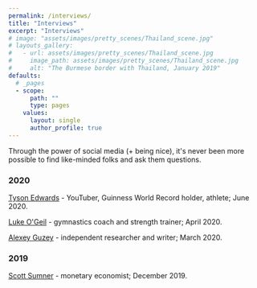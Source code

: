 ```yaml
---
permalink: /interviews/
title: "Interviews"
excerpt: "Interviews"
# image: "assets/images/pretty_scenes/Thailand_scene.jpg"
# layouts_gallery:
#   - url: assets/images/pretty_scenes/Thailand_scene.jpg
#     image_path: assets/images/pretty_scenes/Thailand_scene.jpg
#     alt: "The Burmese border with Thailand, January 2019"
defaults:
  # _pages
  - scope:
      path: ""
      type: pages
    values:
      layout: single
      author_profile: true
---
```


Through the power of social media (+ being nice), it's never been more possible to find like-minded folks and ask them questions.

### 2020

[Tyson Edwards](/tyson-edwards-youtuber) - YouTuber, Guinness World Record holder, athlete; June 2020.

[Luke O'Geil](/luke-ogeil-coach) - gymnastics coach and strength trainer; April 2020.

[Alexey Guzey](/alexey-guzey) - independent researcher and writer; March 2020.

### 2019

[Scott Sumner](/scott-sumner-economist) - monetary economist; December 2019.
